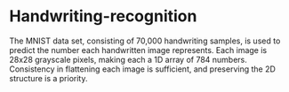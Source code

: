# Handwriting-recognition
The MNIST data set, consisting of 70,000 handwriting samples, is used to predict the number each handwritten image represents.
Each image is 28x28 grayscale pixels, making each a 1D array of 784 numbers. Consistency in flattening each image is sufficient,
and preserving the 2D structure is a priority.
